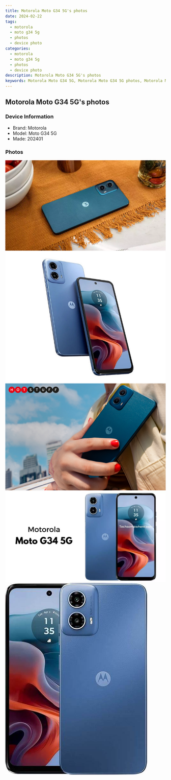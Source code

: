 ```yaml
---
title: Motorola Moto G34 5G's photos
date: 2024-02-22
tags: 
  - motorola
  - moto g34 5g
  - photos
  - device photo
categories: 
  - motorola
  - moto g34 5g
  - photos
  - device photo
description: Motorola Moto G34 5G's photos
keywords: Motorola Moto G34 5G, Motorola Moto G34 5G photos, Motorola Moto G34 5G device photo
---
```


## Motorola Moto G34 5G's photos

### Device Information

- Brand: Motorola
- Model: Moto G34 5G
- Made: 202401

### Photos

![/images/best-assets/devices/motorola/motorola-moto-g34-5g/1.jpg](/images/best-assets/devices/motorola/motorola-moto-g34-5g/1.jpg)
![/images/best-assets/devices/motorola/motorola-moto-g34-5g/2.jpg](/images/best-assets/devices/motorola/motorola-moto-g34-5g/2.jpg)
![/images/best-assets/devices/motorola/motorola-moto-g34-5g/3.jpg](/images/best-assets/devices/motorola/motorola-moto-g34-5g/3.jpg)
![/images/best-assets/devices/motorola/motorola-moto-g34-5g/4.jpg](/images/best-assets/devices/motorola/motorola-moto-g34-5g/4.jpg)
![/images/best-assets/devices/motorola/motorola-moto-g34-5g/5.jpg](/images/best-assets/devices/motorola/motorola-moto-g34-5g/5.jpg)
